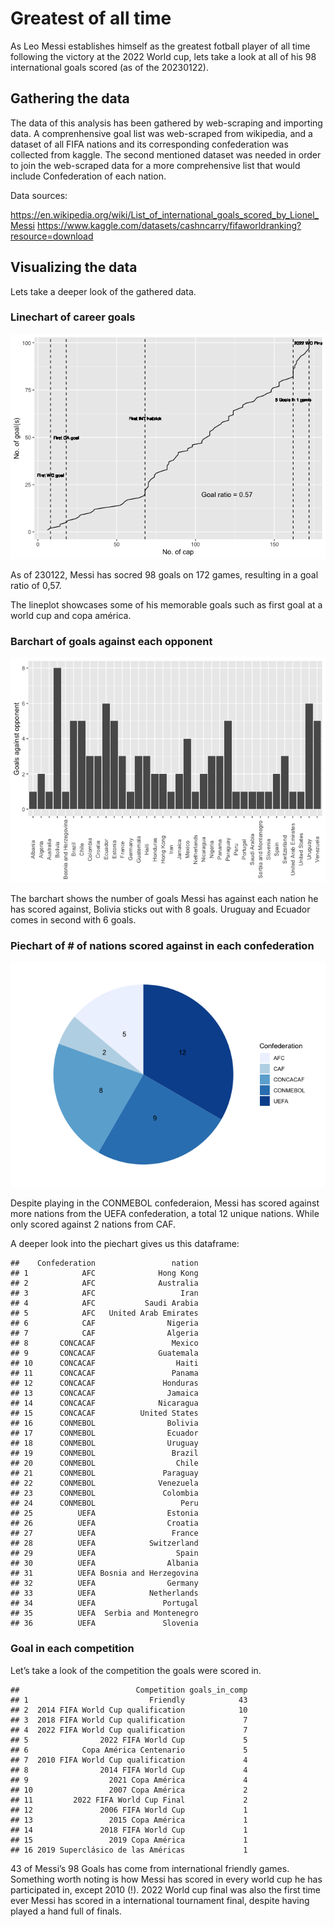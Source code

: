 # Greatest of all time

As Leo Messi establishes himself as the greatest fotball player of all
time following the victory at the 2022 World cup, lets take a look at
all of his 98 international goals scored (as of the 20230122).

## Gathering the data

The data of this analysis has been gathered by web-scraping and
importing data. A comprenhensive goal list was web-scraped from
wikipedia, and a dataset of all FIFA nations and its corresponding
confederation was collected from kaggle. The second mentioned dataset
was needed in order to join the web-scraped data for a more
comprehensive list that would include Confederation of each nation.

Data sources:

<https://en.wikipedia.org/wiki/List_of_international_goals_scored_by_Lionel_Messi>
<https://www.kaggle.com/datasets/cashncarry/fifaworldranking?resource=download>

## Visualizing the data

Lets take a deeper look of the gathered data.

### Linechart of career goals

![](goals-1.png) 

As of
230122, Messi has socred 98 goals on 172 games, resulting in a goal
ratio of 0,57.

The lineplot showcases some of his memorable goals such as first goal at
a world cup and copa américa.

### Barchart of goals against each opponent

![](barchart-1.png) 

The
barchart shows the number of goals Messi has against each nation he has
scored against, Bolivia sticks out with 8 goals. Uruguay and Ecuador
comes in second with 6 goals.

### Piechart of \# of nations scored against in each confederation

![](piechart-1.png)

    
Despite playing in the CONMEBOL confederaion, Messi has scored against
more nations from the UEFA confederation, a total 12 unique nations.
While only scored against 2 nations from CAF.

A deeper look into the piechart gives us this dataframe:

    ##    Confederation                 nation
    ## 1            AFC              Hong Kong
    ## 2            AFC              Australia
    ## 3            AFC                   Iran
    ## 4            AFC           Saudi Arabia
    ## 5            AFC   United Arab Emirates
    ## 6            CAF                Nigeria
    ## 7            CAF                Algeria
    ## 8       CONCACAF                 Mexico
    ## 9       CONCACAF              Guatemala
    ## 10      CONCACAF                  Haiti
    ## 11      CONCACAF                 Panama
    ## 12      CONCACAF               Honduras
    ## 13      CONCACAF                Jamaica
    ## 14      CONCACAF              Nicaragua
    ## 15      CONCACAF          United States
    ## 16      CONMEBOL                Bolivia
    ## 17      CONMEBOL                Ecuador
    ## 18      CONMEBOL                Uruguay
    ## 19      CONMEBOL                 Brazil
    ## 20      CONMEBOL                  Chile
    ## 21      CONMEBOL               Paraguay
    ## 22      CONMEBOL              Venezuela
    ## 23      CONMEBOL               Colombia
    ## 24      CONMEBOL                   Peru
    ## 25          UEFA                Estonia
    ## 26          UEFA                Croatia
    ## 27          UEFA                 France
    ## 28          UEFA            Switzerland
    ## 29          UEFA                  Spain
    ## 30          UEFA                Albania
    ## 31          UEFA Bosnia and Herzegovina
    ## 32          UEFA                Germany
    ## 33          UEFA            Netherlands
    ## 34          UEFA               Portugal
    ## 35          UEFA  Serbia and Montenegro
    ## 36          UEFA               Slovenia

### Goal in each competition

Let’s take a look of the competition the goals were scored in.

    ##                          Competition goals_in_comp
    ## 1                           Friendly            43
    ## 2  2014 FIFA World Cup qualification            10
    ## 3  2018 FIFA World Cup qualification             7
    ## 4  2022 FIFA World Cup qualification             7
    ## 5                2022 FIFA World Cup             5
    ## 6            Copa América Centenario             5
    ## 7  2010 FIFA World Cup qualification             4
    ## 8                2014 FIFA World Cup             4
    ## 9                  2021 Copa América             4
    ## 10                 2007 Copa América             2
    ## 11         2022 FIFA World Cup Final             2
    ## 12               2006 FIFA World Cup             1
    ## 13                 2015 Copa América             1
    ## 14               2018 FIFA World Cup             1
    ## 15                 2019 Copa América             1
    ## 16 2019 Superclásico de las Américas             1

43 of Messi’s 98 Goals has come from international friendly games.
Something worth noting is how Messi has scored in every world cup he has
participated in, except 2010 (!). 2022 World cup final was also the
first time ever Messi has scored in a international tournament final,
despite having played a hand full of finals.
